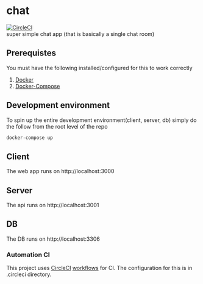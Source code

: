 # chat 
[![CircleCI](https://circleci.com/gh/austin1237/chat.svg?style=svg)](https://circleci.com/gh/austin1237/chat)<br />
super simple chat app (that is basically a single chat room)

## Prerequistes
You must have the following installed/configured for this to work correctly<br />
1. [Docker](https://www.docker.com/community-edition)
2. [Docker-Compose](https://docs.docker.com/compose/)


## Development environment
To spin up the entire development environment(client, server, db) simply do the follow from the root level of the repo
```bash
docker-compose up
```

## Client
The web app runs on http://localhost:3000

## Server
The api runs on http://localhost:3001

## DB
The DB runs on http://localhost:3306



### Automation CI
This project uses [CircleCI](https://circleci.com/) [workflows](https://circleci.com/docs/2.0/workflows/) for CI. The configuration for this is in .circleci directory.

